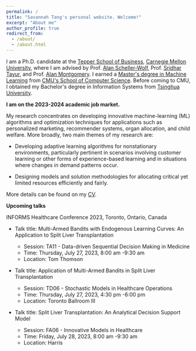 ```yaml
---
permalink: /
title: "Savannah Tang's personal website. Welcome!"
excerpt: "About me"
author_profile: true
redirect_from: 
  - /about/
  - /about.html
---
```


I am a Ph.D. candidate at the [Tepper School of Business](https://www.cmu.edu/tepper/), [Carnegie Mellon University](https://www.cmu.edu/), where I am advised by Prof. [Alan Scheller-Wolf](https://www.cmu.edu/tepper/faculty-and-research/faculty-by-area/profiles/scheller-wolf-alan.html), Prof. [Sridhar Tayur](https://www.cmu.edu/tepper/faculty-and-research/faculty-by-area/profiles/tayur-sridhar.html), and Prof. [Alan Montgomery](https://www.cmu.edu/tepper/faculty-and-research/faculty-by-area/profiles/montgomery-alan.html). I earned a [Master's degree in Machine Learning](https://www.ml.cmu.edu/academics/machine-learning-masters-curriculum.html) from [CMU's School of Computer Science](https://www.cs.cmu.edu/).  Before coming to CMU, I obtained my Bachelor's degree in Information Systems from [Tsinghua University](https://www.tsinghua.edu.cn/en/index.htm). 

**I am on the 2023-2024 academic job market.**

My research concentrates on developing innovative machine-learning (ML) algorithms and optimization techniques for applications such as personalized marketing, recommender systems, organ allocation, and child welfare. 
More broadly, two main themes of my research are:

* Developing adaptive learning algorithms for nonstationary environments, particularly pertinent in scenarios involving customer learning or other forms of experience-based learning and in situations where changes in demand patterns occur.

* Designing models and solution methodologies for allocating critical yet limited resources efficiently and fairly.

More details can be found on my [CV](../files/Tang_CV_0705.pdf).

**Upcoming talks**

INFORMS Healthcare Conference 2023, Toronto, Ontario, Canada

* Talk title: Multi-Armed Bandits with Endogenous Learning Curves: An Application to Split Liver Transplantation
  * Session: TA11 - Data-driven Sequential Decision Making in Medicine
  * Time: Thursday, July 27, 2023, 8:00 am -9:30 am
  * Location: Tom Thomson

* Talk title: Application of Multi-Armed Bandits in Split Liver Transplantation
  * Session: TD06 - Stochastic Models in Healthcare Operations
  * Time: Thursday, July 27, 2023, 4:30 pm -6:00 pm
  * Location: Toronto Ballroom III
* Talk title: Split Liver Transplantation: An Analytical Decision Support Model
  * Session: FA06 - Innovative Models in Healthcare
  * Time: Friday, July 28, 2023, 8:00 am -9:30 am
  * Location: Harris
